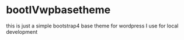 # bootIVwpbasetheme
 this is just a simple bootstrap4 base theme for wordpress I use for local development

